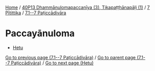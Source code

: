 
[Home](/) / [40P13 Dhammānulomapaccanīya (3), Tikapaṭṭhānapāḷi (1)](../...md) / [7 Pītittika](...md) / [7.1--7 Paṭiccādivāra](../40P13/7/7.1--7.md)

# Paccayānuloma

* [Hetu](Paccayanuloma/Hetu.md)

[Go to previous page (7.1--7 Paṭiccādivāra)](../40P13/7/7.1--7.md) / [Go to parent page (7.1--7 Paṭiccādivāra)](../40P13/7/7.1--7.md) / [Go to next page (Hetu)](Paccayanuloma/Hetu.md)


